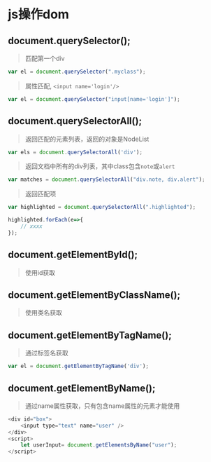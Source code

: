 # js操作dom

## document.querySelector();
> 匹配第一个div
```js
var el = document.querySelector(".myclass");
```
> 属性匹配, `<input name='login'/>`
```js
var el = document.querySelector("input[name='login']");
```

## document.querySelectorAll();
> 返回匹配的元素列表，返回的对象是NodeList
```js
var els = document.querySelectorAll('div');
```
> 返回文档中所有的div列表，其中class包含`note`或`alert`
```js
var matches = document.querySelectorAll("div.note, div.alert");
```
> 返回匹配项
```js
var highlighted = document.querySelectorAll(".highlighted");

highlighted.forEach(e=>{
    // xxxx
});
```

## document.getElementById();
> 使用id获取

## document.getElementByClassName();
> 使用类名获取

## document.getElementByTagName();
> 通过标签名获取
```js
var el = document.getElementByTagName('div');
```

## document.getElementByName();
> 通过name属性获取，只有包含name属性的元素才能使用
```js
<div id="box">
    <input type="text" name="user" />
</div>
<script>
    let userInput= document.getElementsByName("user");
</script>
```